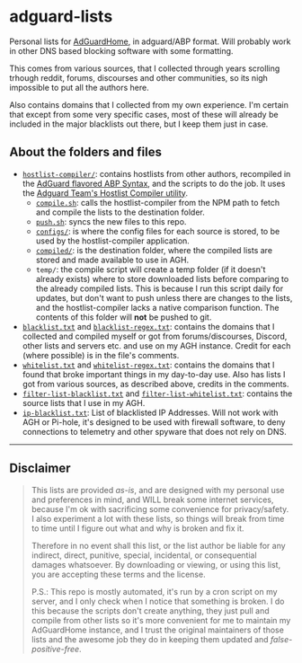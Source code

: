 # adguard-lists

Personal lists for [AdGuardHome](https://github.com/AdguardTeam/AdGuardHome), in adguard/ABP format.
Will probably work in other DNS based blocking software with some formatting.

This comes from various sources, that I collected through years scrolling trhough reddit, forums, discourses and other communities, so its nigh impossible to put all the authors here.

Also contains domains that I collected from my own experience.
I'm certain that except from some very specific cases, most of these will already be included in the major blacklists out there, but I keep them just in case.

## About the folders and files

- [`hostlist-compiler/`](./hostlist-compiler/): contains hostlists from other authors, recompiled in the [AdGuard flavored ABP Syntax](https://adguard.com/kb/general/ad-filtering/create-own-filters/), and the scripts to do the job. It uses the [Adguard Team's Hostlist Compiler utility](https://github.com/AdguardTeam/HostlistCompiler).
  - [`compile.sh`](./hostlist-compiler/compile.sh): calls the hostlist-compiler from the NPM path to fetch and compile the lists to the destination folder.
  - [`push.sh`](./hostlist-compiler/push.sh): syncs the new files to this repo.
  - [`configs/`](./hostlist-compiler/configs/): is where the config files for each source is stored, to be used by the hostlist-compiler application.
  - [`compiled/`](./hostlist-compiler/compiled/): is the destination folder, where the compiled lists are stored and made available to use in AGH.
  - `temp/`: the compile script will create a temp folder (if it doesn't already exists) where to store downloaded lists before comparing to the already compiled lists. This is because I run this script daily for updates, but don't want to push unless there are changes to the lists, and the hostlist-compiler lacks a native comparison function. The contents of this folder will **not** be pushed to git.
- [`blacklist.txt`](./blacklist-regex.txt) and [`blacklist-regex.txt`](./blacklist-regex.txt): contains the domains that I collected and compiled myself or got from forums/discourses, Discord, other lists and servers etc. and use on my AGH instance. Credit for each (where possible) is in the file's comments.
- [`whitelist.txt`](./whitelist.txt) and [`whitelist-regex.txt`](./whitelist-regex.txt): contains the domains that I found that broke important things in my day-to-day use. Also has lists I got from various sources, as described above, credits in the comments.
- [`filter-list-blacklist.txt`](./filter-list-blacklists.txt) and [`filter-list-whitelist.txt`](./filter-list-whitelists.txt): contains the source lists that I use in my AGH.
- [`ip-blacklist.txt`](./ip-blacklist.txt): List of blacklisted IP Addresses. Will not work with AGH or Pi-hole, it's designed to be used with firewall software, to deny connections to telemetry and other spyware that does not rely on DNS.

---

## Disclaimer

> This lists are provided *as-is*, and are designed with my personal use and preferences in mind, and WILL break some internet services, because I'm ok with sacrificing some convenience for privacy/safety. I also experiment a lot with these lists, so things will break from time to time until I figure out what and why is broken and fix it.
>
> Therefore in no event shall this list, or the list author be liable for any indirect, direct, punitive, special, incidental, or consequential damages whatsoever. By downloading or viewing, or using this list, you are accepting these terms and the license.
>
> P.S.: This repo is mostly automated, it's run by a cron script on my server, and I only check when I notice that something is broken. I do this because the scripts don't create anything, they just pull and compile from other lists so it's more convenient for me to maintain my AdGuardHome instance, and I trust the original maintainers of those lists and the awesome job they do in keeping them updated and *false-positive-free*.

